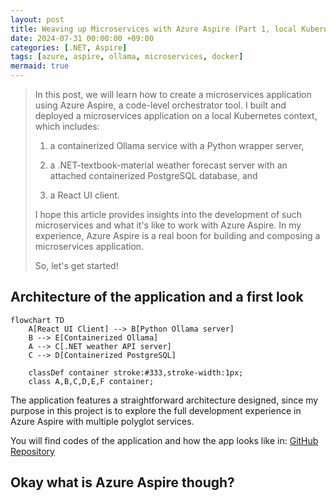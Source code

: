 ```yaml
---
layout: post
title: Weaving up Microservices with Azure Aspire (Part 1, local Kubernetes deployment) 
date: 2024-07-31 00:00:00 +09:00
categories: [.NET, Aspire]
tags: [azure, aspire, ollama, microservices, docker]            
mermaid: true
---
```


> In this post, we will learn how to create a microservices application using Azure Aspire, a code-level orchestrator tool. I built and deployed a microservices application on a local Kubernetes context, which includes:
> 
> 1) a containerized Ollama service with a Python wrapper server,
>
> 2) a .NET-textbook-material weather forecast server with an attached containerized PostgreSQL database, and
>
> 3) a React UI client.
> 
> I hope this article provides insights into the development of such microservices and what it's like to work with Azure Aspire. In my experience, Azure Aspire is a real boon for building and composing a microservices application.
> 
> So, let's get started!

## Architecture of the application and a first look 

``` mermaid
flowchart TD
    A[React UI Client] --> B[Python Ollama server]
    B --> E[Containerized Ollama]
    A --> C[.NET weather API server]
    C --> D[Containerized PostgreSQL]
   
    classDef container stroke:#333,stroke-width:1px;
    class A,B,C,D,E,F container;
```
The application features a straightforward architecture designed, since my purpose in this project is to explore the full development experience in Azure Aspire with multiple polyglot services.

You will find codes of the application and how the app looks like in: [GitHub Repository](https://github.com/CynicDog/Aspiring-Ollama)

## Okay what is Azure Aspire though? 
